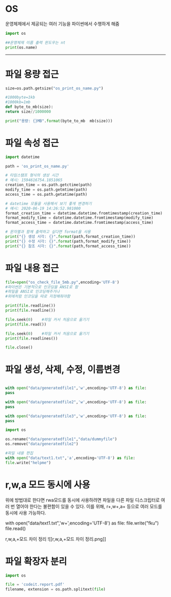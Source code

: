 # OS
운영체제에서 제공되는 여러 기능을 파이썬에서 수행하게 해줌

```python
import os

##운영체제 이름 출력 윈도우는 nt
print(os.name)
```

---
# 파일 용량 접근

```python
size=os.path.getsize("os_print_os_name.py")

#1000byte=1kb
#1000kb=1mb
def byte_to_mb(size):
return size//1000000

print("용량: {}MB".format(byte_to_mb	mb(size)))
```

# 파일 속성 접근
```python
import datetime

path = 'os_print_os_name.py'

# 타임스탬프 형식의 생성 시간
# 예시: 1594616754.1851065
creation_time = os.path.getctime(path)
modify_time = os.path.getmtime(path)
access_time = os.path.getatime(path)

# datetime 모듈을 사용해서 보기 좋게 변경하기
# 예시: 2020-06-19 14:26:52.981000
format_creation_time = datetime.datetime.fromtimestamp(creation_time)
format_modify_time = datetime.datetime.fromtimestamp(modify_time)
format_access_time = datetime.datetime.fromtimestamp(access_time)

# 문자열과 함께 출력하고 싶다면 format을 사용
print("{} 생성 시각: {}".format(path,format_creation_time))
print("{} 수정 시각: {}".format(path,format_modify_time))
print("{} 참조 시각: {}".format(path,format_access_time))
```

# 파일 내용 접근
```python
file=open("os_check_file_5mb.py",encoding='UTF-8')
#파이썬은 기본적으로 인코딩을 ANSI로 함
#파일을 ANSI로 인코딩해주거나
#위에처럼 인코딩을 따로 지정해줘야함

print(file.readline())
print(file.readline())

file.seek(0)    #파일 커서 처음으로 옮기기
print(file.read())

file.seek(0)    #파일 커서 처음으로 옮기기
print(file.readlines())

file.close()
```

# 파일 생성, 삭제, 수정, 이름변경
```python

with open("data/generatedfile1",'w',encoding='UTF-8') as file:
pass

with open("data/generatedfile2",'w',encoding='UTF-8') as file:
pass

with open("data/generatedfile3",'w',encoding='UTF-8') as file:
pass

import os

os.rename("data/generatedfile1","data/dummyfile")
os.remove("data/generatedfile2")

#파일 내용 편집
with open("data/text1.txt",'a',encoding='UTF-8') as file:
file.write("helpme")
```


# r,w,a 모드 동시에 사용
위에 방법대로 한다면 rwa모드를 동시에 사용하려면 파일을 다른 파일 디스크립터로
여러 번 열어야 한다는 불편함이 있을 수 있다.
이를 위해, r+,w+,a+ 등으로 여러 모드를 동시에 사용 가능하다.

with open("data/text1.txt",'w+',encoding='UTF-8') as file:
file.write("fku")
file.read()

r,w,a,+모드 차이 정리
![[r,w,a,+모드 차이 정리.png]]

# 파일 확장자 분리
```python
import os

file = 'codeit.report.pdf'
filename, extension = os.path.splitext(file)
```
